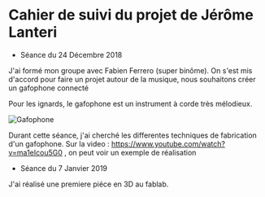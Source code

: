﻿# Cahier de suivi du projet de Jérôme Lanteri

* Séance du 24 Décembre 2018 

J'ai formé mon groupe avec Fabien Ferrero (super binôme). 
On s'est mis d'accord pour faire un projet autour de la musique, nous souhaitons créer un gafophone connecté

Pour les ignards, le gafophone est un instrument à corde très mélodieux.

![Gafophone](http://www.sofiahub.unice.fr/wp-content/uploads/2017/12/Visuel_Atelier_Gaffophone_2016.jpg)

Durant cette séance, j'ai cherché les differentes techniques de fabrication d'un gafophone. 
Sur la video : https://www.youtube.com/watch?v=ma1eIcou5G0 , on peut voir un exemple de réalisation

* Séance du 7 Janvier 2019 

J'ai réalisé une premiere piéce en 3D au fablab.
